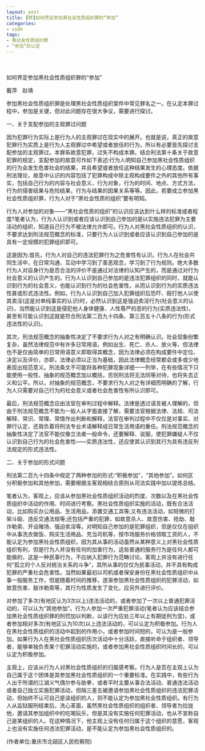 ```yaml
---
layout: post 
title: [转]如何界定参加黑社会性质组织罪的“参加”
categories:
- xsbh
tags:
- 黑社会性质组织罪
- “参加”的认定
---
```

　　　

如何界定参加黑社会性质组织罪的“参加”


戴萍　赵靖 

   参加黑社会性质组织罪是处理黑社会性质组织案件中常见罪名之一。在认定本罪过程中，参加是关键，但对此问题存在很大争议，需要进行探讨。 

   一、关于支配参加的主观罪过问题 

因为犯罪行为实际上是行为人的主观罪过在现实中的展开。也就是说，真正的故意犯罪行为实质上是行为人主观罪过中希望或者放任的行为，所以有必要首先探讨支配参加的主观罪过。本罪系故意犯罪，过失不构成本罪。结合刑法第十条关于故意犯罪的规定，支配参加的故意可作如下表述:行为人明知自己参加黑社会性质组织的行为会发生危害社会的结果，并且希望或者放任这种结果发生的心理态度。依据刑法理论，故意中认识的内容包括了犯罪构成中除主观构成要件之外的其他所有事实，包括自己行为的内容与社会意义，行为对象，行为的时间、地点、方式方法，行为的侵害结果与危险结果，行为与结果的因果关系等等。因此，若要成立参加黑社会性质组织罪，行为人对于“黑社会性质的组织”要有明知。 

行为人对参加的对象——“黑社会性质的组织”的认识应该达到什么样的标准或者程度?笔者认为，行为人认识到或者应该认识到自己参加的是以实施违法犯罪为主要活动的组织，知道自己行为不被法律允许即可。行为人对黑社会性质组织的认识，不要求达到刑法规范概念的标准，只要行为人认识到或者应该认识到自己参加的是具有一定规模的犯罪组织即可。 

这是因为:首先，行为人对自己的违法犯罪行为之危害性有认识。行为人在社会共同生活中，在日常沟通、互动中学习到了善恶观念，学习到了行为规则。绝大多数行为人对自身行为是否合法的评价不是通过对法律的认知产生的，而是通过对行为社会意义的认识产生的。行为人认识到自己参加的是违法犯罪组织的同时，就能认识到行为的社会意义，也能认识到行为的社会危害性，从而认识到行为的实质违法性甚或形式违法性。例如，行为人认识到自己加入犯罪组织后恐吓、殴打他人以使其卖淫(这是对单纯事实的认识)时，必然认识到这是强迫卖淫行为(社会意义的认识)，当然能认识到这是侵犯他人身体健康、人性尊严的恶的行为(实质违法性)，甚至有可能认识到这就是符合刑法第二百九十四条、第三百五十八条的行为(形式违法性的认识)。 

其次，刑法规范概念的抽象性决定了不要求行为人对之有明确认识。社会现象纷繁复杂，虽然法律规范中有许多日常用语，例如出生、死亡、杀人、放火等，但法律也不是仅由简单的日常用语意义即取得其概念，因为法律必须在构成要件中定位、决定以及评价，亦即，法律必须以正当为基础，因此法律概念经常都会或多或少地表现出规范意义。刑法条文不可能将各种犯罪现象详细一一列举，在有些情况下只能使用一般性、抽象的规范概念加以概括，否则刑法将无法同等对待，也将失去正义和公平。所以，对抽象的规范概念，不要求行为人对之有详细而明确的了解，行为人只需要对自己行为的社会意义或者社会危害性有所认识即可。 

最后，刑法规范概念应由法官在审判过程中解释。法律是透过语言被人理解的，但由于刑法规范概念不能为一般人从字面直接了解，需要法官根据法律、法规、司法解释、常识、常理、常情作出判断和解释，法官在审判过程中不仅仅是对事实、对罪行认定，还肩负着将刑法专业术语解释成日常生活用语的重任。刑法规范概念的抽象性决定了法官不能仅像立法者一般命令，还要解释、说服，使犯罪嫌疑人不仅认识到自己行为的社会危害性——实质违法性，还应使其认识到其行为具有违反刑法规定的形式违法性。 

二、关于参加的形式问题 

刑法第二百九十四条中规定了两种参加的形式:“积极参加”，“其他参加”。如何区分积极参加和其他参加，需要根据主客观相结合原则从司法实践中加以提炼总结。 

笔者认为，客观上，应该从参加黑社会性质组织活动的烈度、次数以及在黑社会性质组织中活动的作用、时间进行考察。黑社会性质组织实施的活动，既有合法活动，比如购买办公用品、生活用品，添置交通工具等;又有违法活动，如轻微的打架斗殴、违反交通法规等;还包括严重的犯罪，如故意杀人、故意伤害、抢劫、敲诈勒索、开设赌场、强迫卖淫等。对明知自己参加的是犯罪组织，但是仅仅在组织中从事洗衣做饭、购买生活用品、充当司机等，按市场服务价格领取工资的人，不能认定为参加黑社会性质组织，因为其从事的活动虽然从某种意义上对黑社会性质组织有利，但是行为人并没有任何的加害行为，这些普通的服务行为是任何人都可能做的，这是一种民事行为，不应纳入犯罪行为范畴讨论。客观上并没有进行任何“孤立的个人反对统治关系的斗争”，其所从事的仅仅为民事活动，并不具有构成犯罪的严重社会危害性。当然如果最初以司机或者保安身份在黑社会性质组织中从事一般服务工作，但是随着时间的推移，逐渐参加黑社会性质组织的犯罪活动，如故意伤害、敲诈勒索等，其行为性质发生了变化，应另外进行评价。 

对参加了多次(有地区认为3次以上)违法活动的，或者参加了一次以上普通犯罪活动的，可以认为“其他参加”。行为人参加一次严重犯罪活动(笔者认为应该结合参加黑社会性质组织罪的刑罚加以判断，以该行为应处三年以上有期徒刑为宜)，或者参加相对多次(有地区认为10次)以上违法活动的，可以认定为积极参加。行为人在黑社会性质组织的活动中起到的作用小，或者参加时间短的，可认为是一般参加。如果行为人在黑社会性质组织历次活动中十分活跃，直接听命于组织者、领导者，能够单独负责某个犯罪活动实施的，或者参加黑社会性质组织时间长的，可以认定为积极参加。 

主观上，应该从行为人对黑社会性质组织的归属感考察。行为人是否在主观上认为自己属于这个团体是其参加黑社会性质组织的一个重要标准。在实践中，有些行为人出于所谓的江湖义气偶尔参与助拳，或者平时主要从事合法活动、普通违法活动或者自己独立实施犯罪活动，但隔三差五被邀请参加黑社会性质组织的违法犯罪活动，但始终不认可自己是该组织的人，则不能认定为参加黑社会性质组织。有行为人从监狱服刑结束后，洗心革面，虽然黑社会性质组织的组织者、领导者为拉拢他，邀请其参加组织中的吃喝玩乐，但是其没有实施任何犯罪活动，也从不宣称自己是某组织的人。在这种情况下，他主观上没有任何归属于这个组织的意愿，客观上也没有实施任何违法犯罪活动，是不能认定为参加黑社会性质组织的。 

(作者单位:重庆市北碚区人民检察院)  
